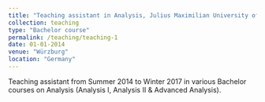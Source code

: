 ```yaml
---
title: "Teaching assistant in Analysis, Julius Maximilian University of Würzburg"
collection: teaching
type: "Bachelor course"
permalink: /teaching/teaching-1
date: 01-01-2014
venue: "Würzburg"
location: "Germany"
---
```

Teaching assistant from Summer 2014 to Winter 2017 in various Bachelor courses on Analysis (Analysis I, Analysis II & Advanced Analysis).
